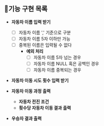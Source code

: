 ## 🎯기능 구현 목록

- **자동차 이름 입력 받기**
    - [ ] 자동차 이름 ',' 기준으로 구분
    - [ ] 자동차 이름 5자 이하만 가능
    - [ ] 중복된 이름은 입력될 수 없다
        - **예외 처리**
            - [ ] 자동차 이름 5자 넘는 경우
            - [ ] 자동차 이름 NULL 혹은 공백인 경우
            - [ ] 자동차 이름 중복되는 경우

- **자동차 이동 시도 횟수 입력 받기**
- **자동차 이동 과정 출력**
    - **자동차 전진 조건**
    - **횟수당 자동차 이동 결과 출력**

- **우승자 결과 출력**
